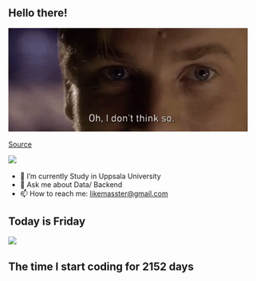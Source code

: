 ## Hello there!
![](gifs/start_wars/Obi_Wan_Episode_3_GIF_by_Star_Wars.gif)

[Source](https://giphy.com/gifs/starwars-star-wars-episode-3-3o84sCE6KjEPpXDV04)

![](https://komarev.com/ghpvc/?username=FANJIYU0825)
- 🔭 I’m currently Study in Uppsala University
- 💬 Ask me about Data/ Backend
- 📫 How to reach me: likemasster@gmail.com
## Today is Friday

![](gifs/day_of_week/Friday.gif)
## The time I start coding for 2152 days

